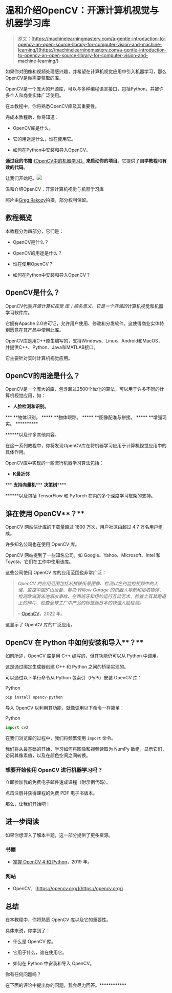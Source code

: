# 温和介绍OpenCV：开源计算机视觉与机器学习库

> 原文：[https://machinelearningmastery.com/a-gentle-introduction-to-opencv-an-open-source-library-for-computer-vision-and-machine-learning/](https://machinelearningmastery.com/a-gentle-introduction-to-opencv-an-open-source-library-for-computer-vision-and-machine-learning/)

如果你对图像和视频处理感兴趣，并希望在计算机视觉应用中引入机器学习，那么OpenCV是你需要获取的库。

OpenCV是一个庞大的开源库，可以与多种编程语言接口，包括Python，并被许多个人和商业实体广泛使用。

在本教程中，你将熟悉OpenCV库及其重要性。

完成本教程后，你将知道：

+   OpenCV库是什么。

+   它的用途是什么，谁在使用它。

+   如何在Python中安装和导入OpenCV。

**通过我的书籍** [《OpenCV中的机器学习》](https://machinelearning.samcart.com/products/machine-learning-opencv/) **来启动你的项目**。它提供了**自学教程**和**有效的代码**。

让我们开始吧。[![](../Images/1ea718634d73bc68816bd23f334eb0b7.png)](https://machinelearningmastery.com/wp-content/uploads/2022/12/opencv_intro_cover-scaled.jpg)

温和介绍OpenCV：开源计算机视觉与机器学习库

照片由[Greg Rakozy](https://unsplash.com/photos/oMpAz-DN-9I)拍摄，部分权利保留。

## **教程概览**

本教程分为四部分，它们是：

+   OpenCV是什么？

+   OpenCV的用途是什么？

+   谁在使用OpenCV？

+   如何在Python中安装和导入OpenCV？

## **OpenCV是什么？**

OpenCV代表*开源计算机视觉* *库；顾名思义，它是一个开源的*计算机视觉和机器学习软件库。

它拥有Apache 2.0许可证，允许用户使用、修改和分发软件。这使得商业实体特别愿意在其产品中使用此库。

OpenCV库是用C++原生编写的，支持Windows、Linux、Android和MacOS，并提供C++、Python、Java和MATLAB接口。

它主要针对实时计算机视觉应用。

## **OpenCV的用途是什么？**

OpenCV是一个庞大的库，包含超过2500个优化的算法，可以用于许多不同的计算机视觉应用，如：

+   **人脸检测和识别。**

***   **物体识别。 *****   **物体跟踪。 *****   **图像配准与拼接。 *****   **增强现实。 **********

******以及许多其他内容。

在这一系列教程中，你将发现OpenCV库在将机器学习应用于计算机视觉应用中的具体作用。

OpenCV库中实现的一些流行机器学习算法包括：

+   **K最近邻**

***   **支持向量机*****   **决策树******

******以及包括 TensorFlow 和 PyTorch 在内的多个深度学习框架的支持。

## **谁在使用 OpenCV****？**

OpenCV 网站估计库的下载量超过 1800 万次，用户社区由超过 4.7 万名用户组成。

许多知名公司也在使用 OpenCV 库。

OpenCV 网站提到了一些知名公司，如 Google、Yahoo、Microsoft、Intel 和 Toyota，它们在工作中使用该库。

这些公司使用 OpenCV 库的应用范围也非常广泛：

> *OpenCV 的应用范围包括从拼接街景图像、检测以色列监控视频中的入侵、监控中国矿山设备、帮助 Willow Garage 的机器人导航和拾取物体、检测欧洲游泳池溺水事故、在西班牙和纽约运行互动艺术、检查土耳其跑道上的碎片、检查全球工厂中产品的标签到日本的快速人脸检测。*
> 
> *–* [OpenCV](https://opencv.org/about/)，2022 年。

这显示了 OpenCV 库的广泛应用。

## **OpenCV 在 Python 中如何安装和导入****？**

如前所述，OpenCV 库是用 C++ 编写的，但其功能仍可以从 Python 中调用。

这是通过绑定生成器创建 C++ 和 Python 之间的桥梁实现的。

可以通过以下单行命令从 Python 包索引（PyPi）安装 OpenCV 库：

Python

```py
pip install opencv-python
```

导入 OpenCV 以利用其功能，就像调用以下命令一样简单：

Python

```py
import cv2
```

在我们浏览库的过程中，我们将频繁使用 `import` 命令。

我们将从最基础的开始，学习如何将图像和视频读取为 NumPy 数组，显示它们，访问其像素值，以及在颜色空间之间转换。

### 想要开始使用 OpenCV 进行机器学习吗？

立即参加我的免费电子邮件速成课程（附示例代码）。

点击注册并获得课程的免费 PDF 电子书版本。

那么，让我们开始吧！

## **进一步阅读**

如果你想深入了解本主题，这一部分提供了更多资源。

### **书籍**

+   [掌握 OpenCV 4 和 Python](https://www.amazon.com/Mastering-OpenCV-Python-practical-processing/dp/1789344913)，2019 年。

### **网站**

+   OpenCV，[https://opencv.org/](https://opencv.org/)

## **总结**

在本教程中，你将熟悉 OpenCV 库以及它的重要性。

具体来说，你学到了：

+   什么是 OpenCV 库。

+   它用于什么，谁在使用它。

+   如何在 Python 中安装和导入 OpenCV。

你有任何问题吗？

在下面的评论中提出你的问题，我会尽力回答。************
